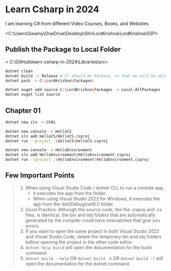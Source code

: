 # Learn Csharp in 2024

I am learning C# from different Video Courses, Books, and Websites

<C:\Users\Swamy\OneDrive\Desktop\ShriLordKrishna\LordKrishna\SSP>

## Publish the Package to Local Folder

< C:\GitHub\learn-csharp-in-2024\Libraries\src>

```bash
dotnet clean
dotnet build -c Release # It should be Release, so that we will be able to publish the package
dotnet pack -o C:\LordKrishna\Packages\

dotnet nuget add source C:\LordKrishna\Packages -n Local-AllPackages
dotnet nuget list source
```

## Chapter 01

```bash
dotnet new sln -n Ch01

dotnet new console -o HelloCS
dotnet sln add HelloCS/HelloCS.csproj
dotnet run --project .\HelloCS\HelloCS.csproj

dotnet new console -o HelloEnvironment
dotnet sln add HelloEnvironment/HelloEnvironment.csproj
dotnet run --project .\HelloEnvironment\HelloEnvironment.csproj
```

## Few Important Points

> 1. When using Visual Studio Code / dotnet CLI, to run a console app,
>    - it executes the app from the <projectname> folder.
>    - When using Visual Studio 2022 for Windows, it executes the app from the <projectname>\bin\Debug\net8.0 folder.
> 1. Good Practice: Although the source code, like the .csproj and .cs files, is identical, the bin and obj folders that are automatically generated by the compiler could have mismatches that give you errors.
> 1. If you want to open the same project in both Visual Studio 2022 and Visual Studio Code, delete the temporary bin and obj folders before opening the project in the other code editor.
> 1. `dotnet help build` will open the documentation for the build command.
> 1. `dotnet build --help` OR `dotnet build -h` OR `dotnet build -?` will open the documentation for the dotnet command.
